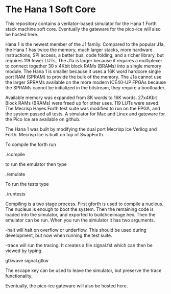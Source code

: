 # The Hana 1 Soft Core

This repository contains a verilator-based simulator for the Hana 1
Forth stack machine soft core. Eventually the gateware for the
pico-ice will also be hosted here. 

Hana 1 is the newest member of the J1 family.  Compared to the popular
J1a, the Hana 1 has twice the memory, much larger stacks, more
hardware instructions, SPI access, a better bus, code folding, and a
richer library, but requires 119 fewer LUTs, The J1a is larger because
it requires a multiplexer to connect together 30 x 4Kbit block RAMs
(BRAMs) into a single memory module.  The Hana 1 is smaller because it
uses a 16K word hardcore single port RAM (SPRAM) to provide the bulk
of the memory. The J1a cannot use the larger SPRAMs available on the
more modern ICE40-UP FPGAs because the SPRAMs cannot be initialized in
the bitstream, they require a bootloader.

Available memory was expanded from 8K words to 16K words.  27x4Kbit Block RAMs (BRAMs) were freed up for other uses.  119 LUTs were saved.   The Mecrisp Hayes Forth test suite was modified to run on the FPGA, and the system  passed all tests.  A simulator for Mac and Linux and gateware for the Pico Ice are available on github.  

The Hana 1 was built by modifying the dual port Mecrisp Ice Verilog
and Forth.  Mecrisp Ice is built on top of SwapForth.

To compile the forth run

./compile

to run the emulator then type

./emulate

To run the tests type 

./runtests 

Compiling is a two stage process.  First gforth is used to compile a
nucleus.  The nucleus is enough to boot the system.  Then the
remaining code is loaded into the simulator, and exported to
build/iceimage.hex.  Then the emulator can be run.  When you run the
simulator it has two arguments.

-halt will halt on overflow or underflow.  This should be used during
development, but now when running the test suite.

-trace will run the tracing.   It creates a file signal.fst which can then
be viewed by typing

gtkwave signal.gtkw

The escape key can be used to leave the simulator, but preserve the
trace functionality.

Eventually, the pico-ice gateware will also be hosted here.
